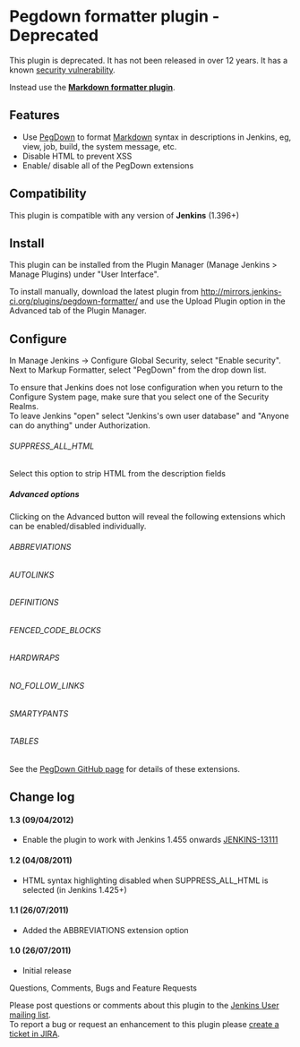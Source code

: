 # Pegdown formatter plugin - Deprecated

This plugin is deprecated. It has not been released in over 12 years. It has a known [security vulnerability](https://jenkins.io/security/advisory/2019-08-07/#SECURITY-142).

Instead use the [**Markdown formatter plugin**](https://plugins.jenkins.io/markdown-formatter/).

## Features

-   Use [PegDown](https://github.com/sirthias/pegdown) to format
    [Markdown](http://daringfireball.net/projects/markdown/basics)
    syntax in descriptions in Jenkins, eg, view, job, build, the system
    message, etc.
-   Disable HTML to prevent XSS
-   Enable/ disable all of the PegDown extensions

## Compatibility

This plugin is compatible with any version of **Jenkins** (1.396+)

## Install

This plugin can be installed from the Plugin Manager (Manage Jenkins \>
Manage Plugins) under "User Interface".

To install manually, download the latest plugin from
<http://mirrors.jenkins-ci.org/plugins/pegdown-formatter/> and use the
Upload Plugin option in the Advanced tab of the Plugin Manager.

## Configure

In Manage Jenkins -\> Configure Global Security, select "Enable
security".  
Next to Markup Formatter, select "PegDown" from the drop down list.

To ensure that Jenkins does not lose configuration when you return to
the Configure System page, make sure that you select one of the Security
Realms.  
To leave Jenkins "open" select "Jenkins's own user database" and "Anyone
can do anything" under Authorization.

###### SUPPRESS\_ALL\_HTML

Select this option to strip HTML from the description fields

##### Advanced options

Clicking on the Advanced button will reveal the following extensions
which can be enabled/disabled individually.

###### ABBREVIATIONS

###### AUTOLINKS

###### DEFINITIONS

###### FENCED\_CODE\_BLOCKS

###### HARDWRAPS

###### NO\_FOLLOW\_LINKS

###### SMARTYPANTS

###### TABLES

See the [PegDown GitHub page](https://github.com/sirthias/pegdown) for
details of these extensions.

## Change log

#### 1.3 (09/04/2012)

-   Enable the plugin to work with Jenkins 1.455 onwards
    [JENKINS-13111](https://issues.jenkins-ci.org/browse/JENKINS-13111)

#### 1.2 (04/08/2011)

-   HTML syntax highlighting disabled when SUPPRESS\_ALL\_HTML is
    selected (in Jenkins 1.425+)

#### 1.1 (26/07/2011)

-   Added the ABBREVIATIONS extension option

#### 1.0 (26/07/2011)

-   Initial release

Questions, Comments, Bugs and Feature Requests

Please post questions or comments about this plugin to the [Jenkins User
mailing list](http://jenkins-ci.org/content/mailing-lists).  
To report a bug or request an enhancement to this plugin please [create
a ticket in
JIRA](http://issues.jenkins-ci.org/browse/JENKINS/component/15899).
